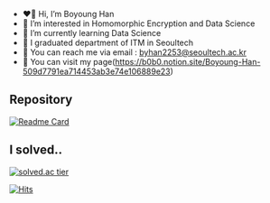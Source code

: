 - ❤️‍🔥 Hi, I’m Boyoung Han
- 🧡 I’m interested in Homomorphic Encryption and Data Science
- 💛 I’m currently learning Data Science
- 💚 I graduated department of ITM in Seoultech
- 💙 You can reach me via email : byhan2253@seoultech.ac.kr
- 💜 You can visit my page(https://b0b0.notion.site/Boyoung-Han-509d7791ea714453ab3e74e106889e23)

## Repository</br>
[![Readme Card](https://github-readme-stats.vercel.app/api/pin/?username=bobo-0&repo=deepfake_detection&theme=material-palenight&show_owner=True)](https://github.com/bobo-0/deepfake_detection)


## I solved..
[![solved.ac tier](http://mazassumnida.wtf/api/pastel/generate_badge?boj=bobo0)](https://solved.ac/bobo0)

[![Hits](https://hits.seeyoufarm.com/api/count/incr/badge.svg?url=https%3A%2F%2Fgithub.com%2Ftwinklesu&count_bg=%23FF6B74&title_bg=%23000000&icon=&icon_color=%23E7E7E7&title=hits&edge_flat=false)](https://hits.seeyoufarm.com)
